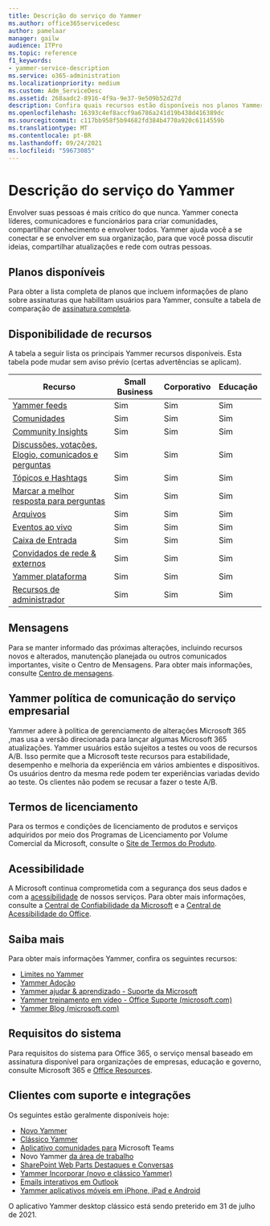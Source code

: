 ```yaml
---
title: Descrição do serviço do Yammer
ms.author: office365servicedesc
author: pamelaar
manager: gailw
audience: ITPro
ms.topic: reference
f1_keywords:
- yammer-service-description
ms.service: o365-administration
ms.localizationpriority: medium
ms.custom: Adm_ServiceDesc
ms.assetid: 268aadc2-8916-4f9a-9e37-9e509b52d27d
description: Confira quais recursos estão disponíveis nos planos Yammer diferentes.
ms.openlocfilehash: 16393c4ef8accf9a6786a241d19b438d416389dc
ms.sourcegitcommit: c117bb958f5b94682fd384b4770a920c6114559b
ms.translationtype: MT
ms.contentlocale: pt-BR
ms.lasthandoff: 09/24/2021
ms.locfileid: "59673085"
---
```

# <a name="yammer-service-description"></a>Descrição do serviço do Yammer

Envolver suas pessoas é mais crítico do que nunca. Yammer conecta líderes, comunicadores e funcionários para criar comunidades, compartilhar conhecimento e envolver todos. Yammer ajuda você a se conectar e se envolver em sua organização, para que você possa discutir ideias, compartilhar atualizações e rede com outras pessoas.
  
## <a name="available-plans"></a>Planos disponíveis
  
Para obter a lista completa de planos que incluem informações de plano sobre assinaturas que habilitam usuários para Yammer, consulte a tabela de comparação de [assinatura completa](https://go.microsoft.com/fwlink/?linkid=2139145).
  
## <a name="feature-availability"></a>Disponibilidade de recursos

A tabela a seguir lista os principais Yammer recursos disponíveis. Esta tabela pode mudar sem aviso prévio (certas advertências se aplicam).

| Recurso  | Small Business | Corporativo | Educação |
|---------|---------|---------|---------|
|[Yammer feeds](https://support.microsoft.com/office/what-s-in-the-yammer-home-and-discovery-feeds-faaadbe1-4e57-4f17-89f1-e546509fba47) | Sim     | Sim     | Sim     |
|[Comunidades](https://support.microsoft.com/office/manage-communities-33f252f7-6241-40e1-8f42-ce1b635176fb) | Sim     | Sim     | Sim     |
|[Community Insights](https://support.microsoft.com/office/view-community-insights-in-yammer-48bc648e-b567-49d7-b2b5-5fea23777c46) | Sim     | Sim     | Sim     |
|[Discussões, votações, Elogio, comunicados e perguntas](https://support.microsoft.com/office/create-polls-praise-announcements-and-questions-in-yammer-4b30c7e0-f915-4c69-9582-ccbbd09a516b) | Sim     | Sim     | Sim     |
|[Tópicos e Hashtags](https://support.microsoft.com/office/use-topics-and-hashtags-in-yammer-98c0a0bb-aad0-45d3-88f1-4f6d12bb1772) | Sim     | Sim     | Sim     |
|[Marcar a melhor resposta para perguntas](https://support.microsoft.com/office/use-questions-and-answers-in-a-yammer-community-a4f1b722-d1bf-42be-a592-7288c7c0b895) | Sim     | Sim     | Sim     |
|[Arquivos](https://support.microsoft.com/office/attach-a-file-or-image-to-a-yammer-conversation-8d2d17f7-8f37-4535-961e-518d751be7e8) | Sim     | Sim     | Sim     |
|[Eventos ao vivo](https://support.microsoft.com/office/organize-a-live-event-in-yammer-8853cbd0-d3e2-4888-b8c3-6f3df288dec9) | Sim     | Sim     | Sim     |
|[Caixa de Entrada](https://support.microsoft.com/office/manage-your-yammer-inbox-f1656c47-7043-40f5-970c-3e66ed7a70f1) | Sim     | Sim     | Sim     |
|[Convidados de rede & externos](/yammer/work-with-external-users/collaborate-guests-external-yammer-community) | Sim     | Sim     | Sim     |
|[Yammer plataforma](https://developer.microsoft.com/yammer) | Sim     | Sim     | Sim     |
|[Recursos de administrador](/yammer/) | Sim     | Sim     | Sim     |

## <a name="messaging"></a>Mensagens

Para se manter informado das próximas alterações, incluindo recursos novos e alterados, manutenção planejada ou outros comunicados importantes, visite o Centro de Mensagens. Para obter mais informações, consulte [Centro de mensagens](/microsoft-365/admin/manage/message-center).

## <a name="yammer-enterprise-service-communications-policy"></a>Yammer política de comunicação do serviço empresarial

Yammer adere à política de gerenciamento de alterações Microsoft 365 [,](https://aka.ms/ManageChange)mas usa a versão direcionada para lançar algumas Microsoft 365 atualizações. Yammer usuários estão sujeitos a testes ou voos de recursos A/B. Isso permite que a Microsoft teste recursos para estabilidade, desempenho e melhoria da experiência em vários ambientes e dispositivos. Os usuários dentro da mesma rede podem ter experiências variadas devido ao teste. Os clientes não podem se recusar a fazer o teste A/B.

## <a name="licensing-terms"></a>Termos de licenciamento

Para os termos e condições de licenciamento de produtos e serviços adquiridos por meio dos Programas de Licenciamento por Volume Comercial da Microsoft, consulte o [Site de Termos do Produto](https://www.microsoft.com/licensing/terms/).

## <a name="accessibility"></a>Acessibilidade

A Microsoft continua comprometida com a segurança dos seus dados e com a [acessibilidade](https://www.microsoft.com/trust-center/compliance/accessibility) de nossos serviços. Para obter mais informações, consulte a [Central de Confiabilidade da Microsoft](https://www.microsoft.com/trust-center) e a [Central de Acessibilidade do Office](https://support.office.com/article/ecab0fcf-d143-4fe8-a2ff-6cd596bddc6d).

## <a name="learn-more"></a>Saiba mais

Para obter mais informações Yammer, confira os seguintes recursos:

- [Limites no Yammer](/office365/servicedescriptions/yammer-service-description/yammer-limits)
- [Yammer Adoção](https://adoption.microsoft.com/yammer/)
- [Yammer ajudar & aprendizado - Suporte da Microsoft](https://support.microsoft.com/yammer)
- [Yammer treinamento em vídeo - Office Suporte (microsoft.com)](https://support.microsoft.com/office/yammer-video-training-2c0ce4c6-0a99-466f-bf1b-cbe7ffa9779a)
- [Yammer Blog (microsoft.com)](https://techcommunity.microsoft.com/t5/yammer-blog/bg-p/YammerBlog)

## <a name="system-requirements"></a>Requisitos do sistema

Para requisitos do sistema para Office 365, o serviço mensal baseado em assinatura disponível para organizações de empresas, educação e governo, consulte Microsoft 365 e [Office Resources](https://products.office.com/office-system-requirements/#Office365forBEG).

## <a name="supported-clients-and-integrations"></a>Clientes com suporte e integrações

Os seguintes estão geralmente disponíveis hoje:

- [Novo Yammer](https://support.microsoft.com/office/welcome-to-new-yammer-8c749c30-2d17-4153-a3cc-37a70f254681)
- [Clássico Yammer](https://support.microsoft.com/office/welcome-to-classic-yammer-02ac514e-cf1d-4060-9cde-6038ca812ede)
- [Aplicativo comunidades para](https://support.microsoft.com/office/use-the-yammer-communities-app-for-microsoft-teams-930c86f1-e1e2-4e45-a66a-ce8faca71a21) Microsoft Teams
- Novo Yammer [da área de trabalho](https://support.microsoft.com/office/install-the-new-yammer-desktop-app-66ccb412-ca1d-4e43-872c-9705abf11b1b)
- [SharePoint Web Parts Destaques e Conversas](https://support.microsoft.com/office/use-a-yammer-web-part-in-sharepoint-online-a53cfa0c-3d09-42c8-a286-1038a81c59da)
- [Yammer Incorporar (novo e clássico Yammer)](https://developer.yammer.com/docs/new-embed-feed)
- [Emails interativos em Outlook](https://support.microsoft.com/office/work-with-yammer-from-outlook-fd695485-225b-410f-b24a-17f971b46b25)
- [Yammer aplicativos móveis em iPhone, iPad e Android](https://support.microsoft.com/office/set-up-new-yammer-on-your-mobile-phone-e52e65ad-14fa-4db9-b8f7-80fe3f6e25a7)

O aplicativo Yammer desktop clássico está sendo preterido em 31 de julho de 2021.

